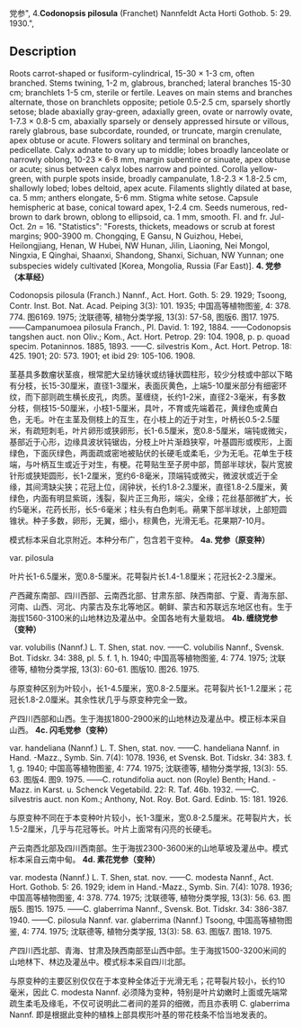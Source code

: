 党参",
4.**Codonopsis pilosula** (Franchet) Nannfeldt Acta Horti Gothob. 5: 29. 1930.",

## Description
Roots carrot-shaped or fusiform-cylindrical, 15-30 × 1-3 cm, often branched. Stems twining, 1-2 m, glabrous, branched; lateral branches 15-30 cm; branchlets 1-5 cm, sterile or fertile. Leaves on main stems and branches alternate, those on branchlets opposite; petiole 0.5-2.5 cm, sparsely shortly setose; blade abaxially gray-green, adaxially green, ovate or narrowly ovate, 1-7.3 × 0.8-5 cm, abaxially sparsely or densely appressed hirsute or villous, rarely glabrous, base subcordate, rounded, or truncate, margin crenulate, apex obtuse or acute. Flowers solitary and terminal on branches, pedicellate. Calyx adnate to ovary up to middle; lobes broadly lanceolate or narrowly oblong, 10-23 × 6-8 mm, margin subentire or sinuate, apex obtuse or acute; sinus between calyx lobes narrow and pointed. Corolla yellow-green, with purple spots inside, broadly campanulate, 1.8-2.3 × 1.8-2.5 cm, shallowly lobed; lobes deltoid, apex acute. Filaments slightly dilated at base, ca. 5 mm; anthers elongate, 5-6 mm. Stigma white setose. Capsule hemispheric at base, conical toward apex, 1-2.4 cm. Seeds numerous, red-brown to dark brown, oblong to ellipsoid, ca. 1 mm, smooth. Fl. and fr. Jul-Oct. 2*n* = 16.
  "Statistics": "Forests, thickets, meadows or scrub at forest margins; 900-3900 m. Chongqing, E Gansu, N Guizhou, Hebei, Heilongjiang, Henan, W Hubei, NW Hunan, Jilin, Liaoning, Nei Mongol, Ningxia, E Qinghai, Shaanxi, Shandong, Shanxi, Sichuan, NW Yunnan; one subspecies widely cultivated [Korea, Mongolia, Russia (Far East)].
**4. 党参（本草经）**

Codonopsis pilosula (Franch.) Nannf., Act. Hort. Goth. 5: 29. 1929; Tsoong, Contr. Inst. Bot. Nat. Acad. Peiping 3(3): 101. 1935; 中国高等植物图鉴, 4: 378. 774. 图6169. 1975; 沈联德等, 植物分类学报, 13(3): 57-58, 图版6. 图17. 1975. ——Campanumoea pilosula Franch., Pl. David. 1: 192, 1884. ——Codonopsis tangshen auct. non Oliv.; Kom., Act. Hort. Petrop. 29: 104. 1908, p. p. quoad specim. Potaninnos. 1885, 1893. ——C. silvestris Kom., Act. Hort. Petrop. 18: 425. 1901; 20: 573. 1901; et ibid 29: 105-106. 1908.

茎基具多数瘤状茎痕，根常肥大呈纺锤状或纺锤状圆柱形，较少分枝或中部以下略有分枝，长15-30厘米，直径1-3厘米，表面灰黄色，上端5-10厘米部分有细密环纹，而下部则疏生横长皮孔，肉质。茎缠绕，长约1-2米，直径2-3毫米，有多数分枝，侧枝15-50厘米，小枝1-5厘米，具叶，不育或先端着花，黄绿色或黄白色，无毛。叶在主茎及侧枝上的互生，在小枝上的近于对生，叶柄长0.5-2.5厘米，有疏短刺毛，叶片卵形或狭卵形，长1-6.5厘米，宽0.8-5厘米，端钝或微尖，基部近于心形，边缘具波状钝锯齿，分枝上叶片渐趋狭窄，叶基圆形或楔形，上面绿色，下面灰绿色，两面疏或密地被贴伏的长硬毛或柔毛，少为无毛。花单生于枝端，与叶柄互生或近于对生，有梗。花萼贴生至子房中部，筒部半球状，裂片宽披针形或狭矩圆形，长1-2厘米，宽约6-8毫米，顶端钝或微尖，微波状或近于全缘，其间湾缺尖狭；花冠上位，阔钟状，长约1.8-2.3厘米，直径1.8-2.5厘米，黄绿色，内面有明显紫斑，浅裂，裂片正三角形，端尖，全缘；花丝基部微扩大，长约5毫米，花药长形，长5-6毫米；柱头有白色刺毛。蒴果下部半球状，上部短圆锥状。种子多数，卵形，无翼，细小，棕黄色，光滑无毛。花果期7-10月。

模式标本采自北京附近。本种分布广，包含若干变种。
**4a. 党参（原变种）**

var. pilosula

叶片长1-6.5厘米，宽0.8-5厘米。花萼裂片长1.4-1.8厘米；花冠长2-2.3厘米。

产西藏东南部、四川西部、云南西北部、甘肃东部、陕西南部、宁夏、青海东部、河南、山西、河北、内蒙古及东北等地区。朝鲜、蒙古和苏联远东地区也有。生于海拔1560-3100米的山地林边及灌丛中。全国各地有大量栽培。
**4b. 缠绕党参（变种）**

var. volubilis (Nannf.) L. T. Shen, stat. nov. ——C. volubilis Nannf., Svensk. Bot. Tidskr. 34: 388, pl. 5. f. 1, h. 1940; 中国高等植物图鉴, 4: 774. 1975; 沈联德等, 植物分类学报, 13(3): 60-61. 图版10. 图26. 1975.

与原变种区别为叶较小，长1-4.5厘米，宽0.8-2.5厘米。花萼裂片长1-1.2厘米；花冠长1.8-2.0厘米。其余性状几乎与原变种完全一致。

产四川西部和山西。生于海拔1800-2900米的山地林边及灌丛中。模正标本采自山西。
**4c. 闪毛党参（变种）**

var. handeliana (Nannf.) L. T. Shen, stat. nov. ——C. handeliana Nannf. in Hand. -Mazz., Symb. Sin. 7(4): 1078. 1936, et Svensk. Bot. Tidskr. 34: 383. f. 1, g. 1940; 中国高等植物图鉴, 4: 774. 1975; 沈联德等, 植物分类学报, 13(3): 55. 63. 图版4. 图9. 1975. ——C. rotundifolia auct. non (Royle) Benth; Hand. -Mazz. in Karst. u. Schenck Vegetabild. 22: R. Taf. 46b. 1932. ——C. silvestris auct. non Kom.; Anthony, Not. Roy. Bot. Gard. Edinb. 15: 181. 1926.

与原变种不同在于本变种叶片较小，长1-3厘米，宽0.8-2.5厘米。花萼裂片大，长1.5-2厘米，几乎与花冠等长。叶片上面常有闪亮的长硬毛。

产云南西北部及四川西南部。生于海拔2300-3600米的山地草坡及灌丛中。模式标本采自云南中甸。
**4d. 素花党参（变种）**

var. modesta (Nannf.) L. T. Shen, stat. nov. ——C. modesta Nannf., Act. Hort. Gothob. 5: 26. 1929; idem in Hand.-Mazz., Symb. Sin. 7(4): 1078. 1936;中国高等植物图鉴, 4: 378. 774. 1975; 沈联德等, 植物分类学报, 13(3): 56. 63. 图版5. 图15. 1975. ——C. glaberrima Nannf., Svensk. Bot. Tidskr. 34: 386-387. 1940. ——C. pilosula Nannf. var. glaberrima (Nannf.) Tsoong, 中国高等植物图鉴, 4: 774. 1975; 沈联德等, 植物分类学报, 13(3): 58. 63. 图版7. 图18. 1975.

产四川西北部、青海、甘肃及陕西南部至山西中部。生于海拔1500-3200米间的山地林下、林边及灌丛中。模式标本采自四川北部。

与原变种的主要区别仅仅在于本变种全体近于光滑无毛；花萼裂片较小，长约10毫米，因此 C. modesta Nannf. 必须降为变种，特别是叶片幼嫩时上面或先端常疏生柔毛及缘毛，不仅可说明此二者间的差异的细微，而且亦表明 C. glaberrima Nannf. 即是根据此变种的植株上部具楔形叶基的带花枝条不恰当地发表的。
